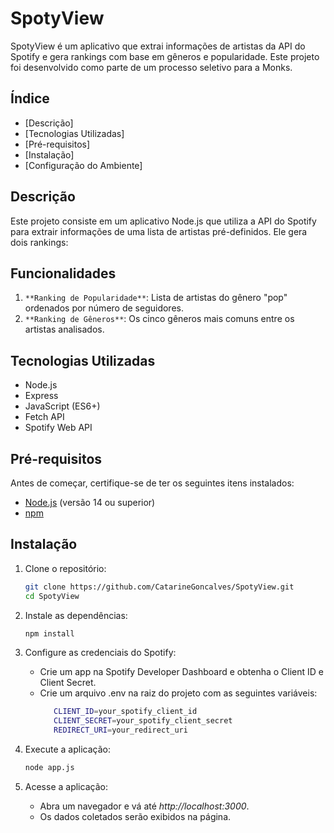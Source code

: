 # SpotyView

SpotyView é um aplicativo que extrai informações de artistas da API do Spotify e gera rankings com base em gêneros e popularidade. Este projeto foi desenvolvido como parte de um processo seletivo para a Monks.

## Índice

- [Descrição]
- [Tecnologias Utilizadas]
- [Pré-requisitos]
- [Instalação]
- [Configuração do Ambiente]

## Descrição

Este projeto consiste em um aplicativo Node.js que utiliza a API do Spotify para extrair informações de uma lista de artistas pré-definidos. Ele gera dois rankings:

## Funcionalidades

1. `**Ranking de Popularidade**`: Lista de artistas do gênero "pop" ordenados por número de seguidores.
2. `**Ranking de Gêneros**`: Os cinco gêneros mais comuns entre os artistas analisados.

## Tecnologias Utilizadas

- Node.js
- Express
- JavaScript (ES6+)
- Fetch API
- Spotify Web API

## Pré-requisitos

Antes de começar, certifique-se de ter os seguintes itens instalados:

- [Node.js](https://nodejs.org/) (versão 14 ou superior)
- [npm](https://www.npmjs.com/)

## Instalação

1. Clone o repositório:

   ```bash
   git clone https://github.com/CatarineGoncalves/SpotyView.git
   cd SpotyView

2. Instale as dependências:

   ```bash
   npm install

3. Configure as credenciais do Spotify:

    - Crie um app na Spotify Developer Dashboard e obtenha o Client ID e Client Secret.
    - Crie um arquivo .env na raiz do projeto com as seguintes variáveis:
         ```bash
            CLIENT_ID=your_spotify_client_id
            CLIENT_SECRET=your_spotify_client_secret
            REDIRECT_URI=your_redirect_uri
         
4. Execute a aplicação:
   ```bash
   node app.js

5. Acesse a aplicação:

   - Abra um navegador e vá até *http://localhost:3000*.      
   - Os dados coletados serão exibidos na página.


